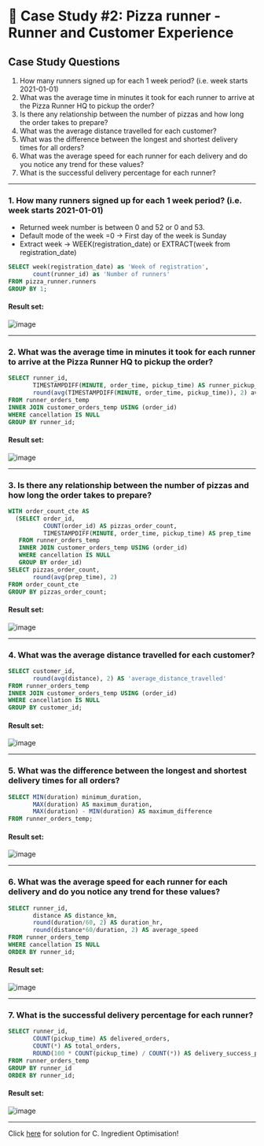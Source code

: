 # :pizza: Case Study #2: Pizza runner - Runner and Customer Experience

## Case Study Questions

1. How many runners signed up for each 1 week period? (i.e. week starts 2021-01-01)
2. What was the average time in minutes it took for each runner to arrive at the Pizza Runner HQ to pickup the order?
3. Is there any relationship between the number of pizzas and how long the order takes to prepare?
4. What was the average distance travelled for each customer?
5. What was the difference between the longest and shortest delivery times for all orders?
6. What was the average speed for each runner for each delivery and do you notice any trend for these values?
7. What is the successful delivery percentage for each runner?

***

###  1. How many runners signed up for each 1 week period? (i.e. week starts 2021-01-01)
- Returned week number is between 0 and 52 or 0 and 53.
- Default mode of the week =0 -> First day of the week is Sunday
- Extract week -> WEEK(registration_date) or EXTRACT(week from registration_date)

```sql
SELECT week(registration_date) as 'Week of registration',
       count(runner_id) as 'Number of runners'
FROM pizza_runner.runners
GROUP BY 1;
``` 
	
#### Result set:
![image](https://user-images.githubusercontent.com/77529445/164647808-eb3031b8-e120-4e8d-bc7f-64fa512d4aac.png)

***

###  2. What was the average time in minutes it took for each runner to arrive at the Pizza Runner HQ to pickup the order?

```sql
SELECT runner_id,
       TIMESTAMPDIFF(MINUTE, order_time, pickup_time) AS runner_pickup_time,
       round(avg(TIMESTAMPDIFF(MINUTE, order_time, pickup_time)), 2) avg_runner_pickup_time
FROM runner_orders_temp
INNER JOIN customer_orders_temp USING (order_id)
WHERE cancellation IS NULL
GROUP BY runner_id;
``` 
	
#### Result set:
![image](https://user-images.githubusercontent.com/77529445/164702992-fbc50aa6-7e66-45c7-8e77-7e906a77e004.png)

***

###  3. Is there any relationship between the number of pizzas and how long the order takes to prepare?

```sql
WITH order_count_cte AS
  (SELECT order_id,
          COUNT(order_id) AS pizzas_order_count,
          TIMESTAMPDIFF(MINUTE, order_time, pickup_time) AS prep_time
   FROM runner_orders_temp
   INNER JOIN customer_orders_temp USING (order_id)
   WHERE cancellation IS NULL
   GROUP BY order_id)
SELECT pizzas_order_count,
       round(avg(prep_time), 2)
FROM order_count_cte
GROUP BY pizzas_order_count;
``` 
	
#### Result set:
![image](https://user-images.githubusercontent.com/77529445/164703063-bb11984c-6ff6-4464-953a-7d7b6c686946.png)

***

###  4. What was the average distance travelled for each customer?

```sql
SELECT customer_id,
       round(avg(distance), 2) AS 'average_distance_travelled'
FROM runner_orders_temp
INNER JOIN customer_orders_temp USING (order_id)
WHERE cancellation IS NULL
GROUP BY customer_id;
``` 
	
#### Result set:
![image](https://user-images.githubusercontent.com/77529445/164703130-5fcf4130-4da3-438d-bed5-ea1ac2eeeaaf.png)

***

###  5. What was the difference between the longest and shortest delivery times for all orders?

```sql
SELECT MIN(duration) minimum_duration,
       MAX(duration) AS maximum_duration,
       MAX(duration) - MIN(duration) AS maximum_difference
FROM runner_orders_temp;
``` 
	
#### Result set:
![image](https://user-images.githubusercontent.com/77529445/164703196-70c37c17-b217-45f2-ba3a-caace379475f.png)

***

###  6. What was the average speed for each runner for each delivery and do you notice any trend for these values?

```sql
SELECT runner_id,
       distance AS distance_km,
       round(duration/60, 2) AS duration_hr,
       round(distance*60/duration, 2) AS average_speed
FROM runner_orders_temp
WHERE cancellation IS NULL
ORDER BY runner_id;
``` 
	
#### Result set:
![image](https://user-images.githubusercontent.com/77529445/164703262-5d728ac2-3080-4015-a387-6f6afc63c82c.png)

***

###  7. What is the successful delivery percentage for each runner?

```sql
SELECT runner_id,
       COUNT(pickup_time) AS delivered_orders,
       COUNT(*) AS total_orders,
       ROUND(100 * COUNT(pickup_time) / COUNT(*)) AS delivery_success_percentage
FROM runner_orders_temp
GROUP BY runner_id
ORDER BY runner_id;
``` 
	
#### Result set:
![image](https://user-images.githubusercontent.com/77529445/164703324-de88203a-e673-498c-b775-8cae9523673d.png)

***

Click [here](https://github.com/manaswikamila05/8-Week-SQL-Challenge/blob/main/Case%20Study%20%23%202%20-%20Pizza%20Runner/Ingredient%20Optimisation.md) for solution for C. Ingredient Optimisation!

